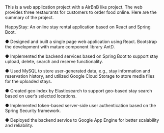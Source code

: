 This is a web application project with a AirBnB like project. The web provides three restaurants for customers to order food online. Here are the summary of the project.

HappyStay: An online stay rental application based on React and Spring Boot.

● Designed and built a single page web application using React. Bootstrap the development with mature component library AntD.

● Implemented the backend services based on Spring Boot to support stay upload, delete, search and reserve functionality.

● Used MySQL to store user-generated data, e.g., stay information and reservation history, and utilized Google Cloud Storage to store media files for the uploaded stays.

● Created geo index by Elasticsearch to support geo-based stay search based on user’s selected locations.

● Implemented token-based server-side user authentication based on the Spring Security framework.

● Deployed the backend service to Google App Engine for better scalability and reliability.
